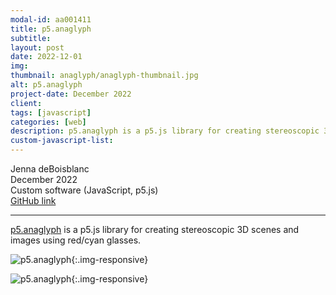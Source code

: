 ```yaml
---
modal-id: aa001411
title: p5.anaglyph
subtitle:
layout: post
date: 2022-12-01
img:
thumbnail: anaglyph/anaglyph-thumbnail.jpg
alt: p5.anaglyph
project-date: December 2022
client: 
tags: [javascript]
categories: [web]
description: p5.anaglyph is a p5.js library for creating stereoscopic 3D scenes and images using red/cyan glasses.
custom-javascript-list:
---
```

 
Jenna deBoisblanc  
December 2022  
Custom software (JavaScript, p5.js)  
[GitHub link](https://github.com/jdeboi/p5.anaglyph) 

---

[p5.anaglyph](https://github.com/jdeboi/p5.anaglyph) is a p5.js library for creating stereoscopic 3D scenes and images using red/cyan glasses.

![p5.anaglyph]({{site.url}}/img/portfolio/anaglyph/anaglyph.jpg){:.img-responsive}

![p5.anaglyph]({{site.url}}/img/portfolio/anaglyph/tunnel.jpg){:.img-responsive}

